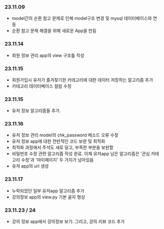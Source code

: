 ### 23.11.09
- model간의 순환 참고 문제로 인해 model구조 변경 및 mysql 데이터베이스와 연동
- 순환 참고 문제 해결을 위해 새로운 App을 만듬

### 23.11.14
- 회원 정보 관리 app의 view 구조틀 작성

### 23.11.15
- 회원가입시 유저가 즐겨찾기한 카테고리에 대한 데이터 저장하는 알고리즘 추가
- 카테고리 데이터베이스 컬럼 수정

### 23.11.15
- 유저 정보 알고리즘들 추가.

### 23.11.16
- 유저 정보 관리 model의 chk_password 메소드 오류 수정
- 유저 정보 app에 대한 전반적인 코드 보완 및 최적화
- 최적화 과정에서 주석도 새로 달고, 부족한 부분을 보완함
- 비밀번호 수정 관련 알고리즘 작성 완료. 이제 유저app 남은 알고리즘은 '관심 카테고리 수정'과 '마이페이지' 두 가지가 남아있음
- 유저 app의 url 생성

### 23.11.17
- 누락되었던 일부 유저app 알고리즘 추가
- 강의정보 app의 view.py 기본 골자 형성

### 23.11.23 / 24
- 강의 정보 app에서 강의정보 보기. 그리고, 강의 리뷰 코드 추가